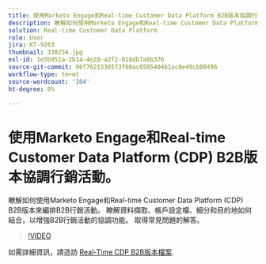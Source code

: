 ```yaml
---
title: 使用Marketo Engage和Real-time Customer Data Platform B2B版本協調行銷活動
description: 瞭解如何使用Marketo Engage和Real-time Customer Data Platform (CDP) B2B版本協調行銷活動。
solution: Real-time Customer Data Platform
role: User
jira: KT-9263
thumbnail: 338254.jpg
exl-id: 1e5b951a-2b14-4e28-a2f2-818db7a8b376
source-git-commit: 90f7621536573f60ac6585404b1ac0e49cb08496
workflow-type: tm+mt
source-wordcount: '104'
ht-degree: 0%

---
```


# 使用Marketo Engage和Real-time Customer Data Platform (CDP) B2B版本協調行銷活動。

瞭解如何使用Marketo Engage和Real-time Customer Data Platform (CDP) B2B版本來編排B2B行銷活動。 瞭解資料擷取、帳戶設定檔、細分和目的地如何結合，以增強B2B行銷活動的協調功能。 取得常見問題的解答。

>[!VIDEO](https://video.tv.adobe.com/v/338254?quality=12&learn=on)

如需詳細資訊，請造訪 [Real-Time CDP B2B版本檔案](https://experienceleague.adobe.com/docs/experience-platform/rtcdp/b2b-overview.html).
